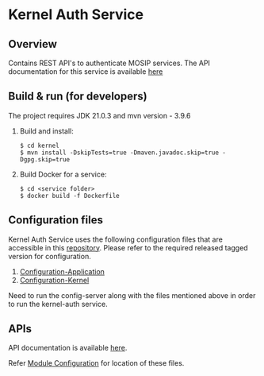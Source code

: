 # Kernel Auth Service

## Overview
Contains REST API's to authenticate MOSIP services.  The API documentation for this service is available [here](https://mosip.github.io/documentation/)

## Build & run (for developers)
The project requires JDK 21.0.3
and mvn version - 3.9.6
1. Build and install:
    ```
    $ cd kernel
    $ mvn install -DskipTests=true -Dmaven.javadoc.skip=true -Dgpg.skip=true
    ```

2. Build Docker for a service:
    ```
    $ cd <service folder>
    $ docker build -f Dockerfile
    ```

## Configuration files
Kernel Auth Service uses the following configuration files that are accessible in this [repository](https://github.com/mosip/mosip-config/tree/master).
Please refer to the required released tagged version for configuration.
1. [Configuration-Application](https://github.com/mosip/mosip-config/blob/master/application-default.properties)
2. [Configuration-Kernel](https://github.com/mosip/mosip-config/blob/master/kernel-default.properties)

Need to run the config-server along with the files mentioned above in order to run the kernel-auth service.

## APIs
API documentation is available [here](https://mosip.github.io/documentation/1.2.0/kernel-authentication-manager-service.html).

Refer [Module Configuration](https://docs.mosip.io/1.2.0/modules/module-configuration) for location of these files.
